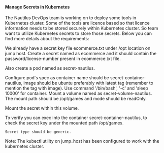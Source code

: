 #### Manage Secrets in Kubernetes

The Nautilus DevOps team is working on to deploy some tools in Kubernetes cluster. Some of the tools are licence based so that licence information needs to be stored securely within Kubernetes cluster. So team want to utilize Kubernetes secrets to store those secrets. Below you can find more details about the requirements:

We already have a secret key file ecommerce.txt under /opt location on jump host. Create a secret named as ecommerce and it should contain the password/license-number present in ecommerce.txt file.

Also create a pod named as secret-nautilus.

Configure pod's spec as container name should be secret-container-nautilus, image should be ubuntu preferably with latest tag (remember to mention the tag with image). Use command '/bin/bash', '-c' and 'sleep 10000' for container. Mount a volume named as secret-volume-nautilus. The mount path should be /opt/games and mode should be readOnly.

Mount the secret within this volume.

To verify you can exec into the container secret-container-nautilus, to check the secret key under the mounted path /opt/games.

    Secret type should be generic.

Note: The kubectl utility on jump_host has been configured to work with the kubernetes cluster.
